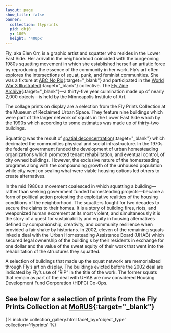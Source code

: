 ```yaml
---
layout: page
show_title: false
banner:
  collection: flyprints
  pid: obj0
  y: 100%
  height: '400px'
---
```


Fly, aka Elen Orr, is a graphic artist and squatter who resides in the Lower East Side. Her arrival in the neighborhood coincided with the burgeoning 1980s squatting movement in which she established herself an artistic force by reproducing the essence of the community in her work. Fly’s art often explores the intersections of squat, punk, and feminist communities. She was a fixture at [ABC No Rio](http://www.abcnorio.org/){:target="_blank"} and participated in the  [World War 3 Illustrated](https://www.ww3.nyc/){:target="_blank"} collective. The [Fly Zine Archive](https://collections.artsmia.org/search/creditline:%22Fly%20Zine%20Archive%2C%20The%20Mary%20and%20Robyn%20Campbell%20Fund%20for%20Art%20Books%20and%20gift%20of%20funds%20from%20Mary%20and%20Bob%20Mersky%22){:target="_blank"}—a thirty-five year culmination made up of nearly 2,000 objects—is held by the Minneapolis Institute of Art. 

The collage prints on display are a selection from the Fly Prints Collection at the Museum of Reclaimed Urban Space. They feature nine buildings which were part of the larger network of squats in the Lower East Side which by the 1990s which according to some estimates was made up of thirty-two buildings. 

Squatting was the result of [spatial deconcentration](http://www.abcnorio.org/about/history/spatial_d.html){:target="_blank"} which decimated the communities physical and social infrastructure. In the 1970s the federal government funded the development of urban homesteading organizations which promoted tenant rehabilitation, and eventual control, of city owned buildings. However, the exclusive nature of the homesteading programs along with the compounding growth of the unhoused population while city went on sealing what were viable housing options led others to create alternatives. 

In the mid 1980s a movement coalesced in which squatting a building—rather than seeking government funded homesteading projects—became a form of political action protesting the exploitative realities of the housing conditions of the neighborhood. The squatters fought for two decades to secure the claims to their homes. It is a story of building fires, riots, and weaponized human excrement at its most violent, and simultaneously it is the story of a quest for sustainability and equity in housing alternatives defined by companionship, creativity, and community resilience when provided a fair shake by historians. In 2002, eleven of the remaining squats inked a deal with the Urban Homesteading Assistance Board (UHAB) which secured legal ownership of the building s by their residents in exchange for one dollar and the value of the sweat equity of their work that went into the rehabilitation of the structures they squatted.

A selection of buildings that made up the squat network are memorialized through Fly’s art on display. The buildings evicted before the 2002 deal are indicated by Fly’s use of “RIP” in the title of the work. The former squats that remain as part of the deal with UHAB are now considered Housing Development Fund Corporation (HDFC) Co-Ops.

## See below for a selection of prints from the Fly Prints Collection at [MoRUS](http://www.morusnyc.org/){:target="_blank"}

{% include collection_gallery.html facet_by='object_type' collection='flyprints' %}
